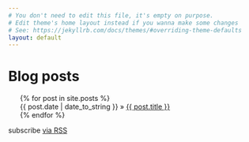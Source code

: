 ```yaml
---
# You don't need to edit this file, it's empty on purpose.
# Edit theme's home layout instead if you wanna make some changes
# See: https://jekyllrb.com/docs/themes/#overriding-theme-defaults
layout: default
---
```

<div id="blogBubble" class="rounded_panel txt_lightgrey">
        <div class="top-rounded-panel grey-bg">
            <h1>Blog posts</h1>
        </div>
        <div class="content-rounded-panel">
            <div id="blogArticles">
                <ul style="list-style-type: none;">
                    {% for post in site.posts %}
                        <li ><span>{{ post.date | date_to_string }}</span> &raquo; <a href="{{ post.url }}">{{ post.title }}</a></li>
                    {% endfor %}
                </ul>
            </div>
            <p class="rss-subscribe">subscribe <a href="{{ site.url }}/feed.xml">via RSS</a></p>
        </div>
    </div>